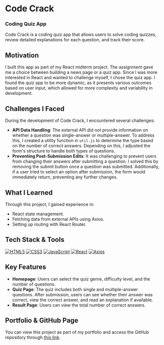 # Code Crack

### Coding Quiz App

Code Crack is a coding quiz app that allows users to solve coding quizzes, review detailed explanations for each question, and track their score.

## Motivation

I built this app as part of my React midterm project. The assignment gave me a choice between building a news page or a quiz app. Since I was more interested in React and wanted to challenge myself, I chose the quiz app. I found the quiz app to be more dynamic, as it presents various outcomes based on user input, which allowed for more complexity and variability in development.

## Challenges I Faced

During the development of Code Crack, I encountered several challenges:

- **API Data Handling**: The external API did not provide information on whether a question was single-answer or multiple-answer. To address this, I created a utility function in `util.js` to determine the type based on the number of correct answers. Depending on this, I adjusted the form's structure to handle both types of questions.
- **Preventing Post-Submission Edits**: It was challenging to prevent users from changing their answers after submitting a question. I solved this by removing the submit button once a question was submitted. Additionally, if a user tried to select an option after submission, the form would immediately return, preventing any further changes.

## What I Learned

Through this project, I gained experience in:
- React state management.
- Fetching data from external APIs using Axios.
- Setting up routing with React Router.

## Tech Stack & Tools

[![HTML5](https://img.shields.io/badge/HTML5-E34F26?style=for-the-badge&logo=html5&logoColor=white)](https://developer.mozilla.org/en-US/docs/Web/HTML) [![CSS3](https://img.shields.io/badge/CSS3-1572B6?style=for-the-badge&logo=css3&logoColor=white)](https://developer.mozilla.org/en-US/docs/Web/CSS) [![JavaScript](https://img.shields.io/badge/JavaScript-F7DF1E?style=for-the-badge&logo=javascript&logoColor=black)](https://developer.mozilla.org/en-US/docs/Web/JavaScript) [![React](https://img.shields.io/badge/React-61DAFB?style=for-the-badge&logo=react&logoColor=black)](https://react.dev/) [![Axios](https://img.shields.io/badge/Axios-5A29E4?style=for-the-badge&logo=axios&logoColor=white)](https://axios-http.com/)


## Key Features

- **Homepage**: Users can select the quiz genre, difficulty level, and the number of questions.
- **Quiz Page**: The quiz includes both single and multiple-answer questions. After submission, users can see whether their answer was correct, view the correct answer, and read an explanation if available.
- **Result Page**: Users can view the total number of correct answers.

## Portfolio & GitHub Page

You can view this project as part of my portfolio and access the GitHub repository through [this link](https://qwery1237.github.io/portfolio/).
